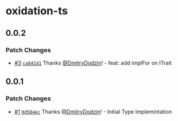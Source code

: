 # oxidation-ts

## 0.0.2

### Patch Changes

- [#3](https://github.com/DmitryDodzin/oxidation-ts/pull/3) [`ca841d1`](https://github.com/DmitryDodzin/oxidation-ts/commit/ca841d194930df7d9595ad15329370ee79513808) Thanks [@DmitryDodzin](https://github.com/DmitryDodzin)! - feat: add implFor on ITrait

## 0.0.1

### Patch Changes

- [#1](https://github.com/DmitryDodzin/oxidation-ts/pull/1) [`0d584ec`](https://github.com/DmitryDodzin/oxidation-ts/commit/0d584ec306f93f0a1989d453d8a37dcf87b37036) Thanks [@DmitryDodzin](https://github.com/DmitryDodzin)! - Initial Type Implemintation
